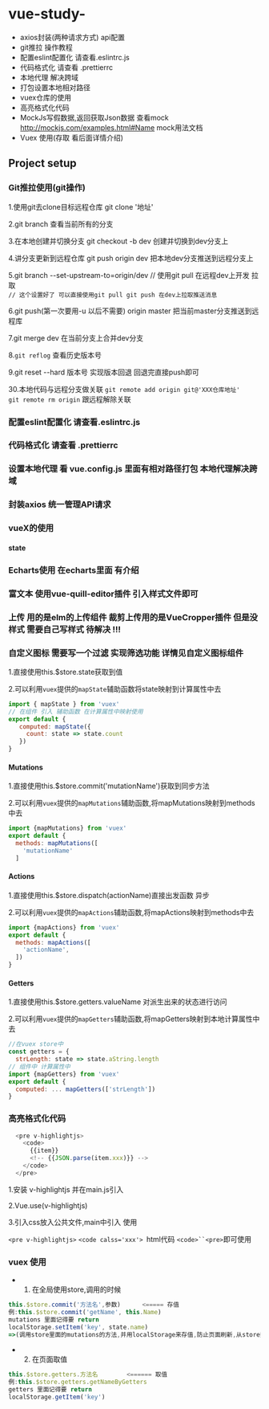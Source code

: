 # vue-study-
- axios封装(两种请求方式)  api配置  
- git推拉 操作教程 
- 配置eslint配置化 请查看.eslintrc.js 
- 代码格式化 请查看 .prettierrc
- 本地代理  解决跨域
- 打包设置本地相对路径
- vuex仓库的使用
- 高亮格式化代码
- MockJs写假数据,返回获取Json数据 查看mock
http://mockjs.com/examples.html#Name mock用法文档
- Vuex 使用(存取 看后面详情介绍)

## Project setup

### Git推拉使用(git操作)

1.使用git去clone目标远程仓库 git clone '地址'

2.git branch 查看当前所有的分支

3.在本地创建并切换分支  git checkout -b dev  创建并切换到dev分支上

4.讲分支更新到远程仓库  git push origin dev  把本地dev分支推送到远程分支上

5.git branch --set-upstream-to=origin/dev  //  使用git pull 在远程dev上开发  拉取  
`// 这个设置好了 可以直接使用git pull git push 在dev上拉取推送消息`

6.git push(第一次要用-u 以后不需要) origin master 把当前master分支推送到远程库

7.git merge dev 在当前分支上合并dev分支

8.`git reflog` 查看历史版本号

9.git reset --hard 版本号 实现版本回退 回退完直接push即可

30.本地代码与远程分支做关联 `git remote add origin git@'XXX仓库地址'`  
`git remote rm origin` 跟远程解除关联


### 配置eslint配置化  请查看.eslintrc.js

### 代码格式化 请查看 .prettierrc

### 设置本地代理 看 vue.config.js 里面有相对路径打包 本地代理解决跨域

### 封装axios 统一管理API请求

### vueX的使用

#### state

### Echarts使用 在echarts里面 有介绍

### 富文本 使用vue-quill-editor插件  引入样式文件即可

### 上传 用的是elm的上传组件 裁剪上传用的是VueCropper插件 但是没样式  需要自己写样式  待解决 !!!

### 自定义图标 需要写一个过滤  实现筛选功能 详情见自定义图标组件

1.直接使用this.$store.state获取到值

2.可以利用`vuex`提供的`mapState`辅助函数将state映射到计算属性中去

```javascript
import { mapState } from 'vuex'
// 在组件 引入 辅助函数 在计算属性中映射使用
export default {
   computed: mapState({
     count: state => state.count
   })
}
```
#### Mutations

1.直接使用this.$store.commit('mutationName')获取到同步方法

2.可以利用`vuex`提供的`mapMutations`辅助函数,将mapMutations映射到methods中去

```javascript
import {mapMutations} from 'vuex'
export default {
  methods: mapMutations([
    'mutationName'
  ]
```
#### Actions

1.直接使用this.$store.dispatch(actionName)直接出发函数  异步

2.可以利用`vuex`提供的`mapActions`辅助函数,将mapActions映射到methods中去

```javascript
import {mapActions} from 'vuex'
export default {
  methods: mapActions([
    'actionName',
  ])
}
```
#### Getters

1.直接使用this.$store.getters.valueName 对派生出来的状态进行访问

2.可以利用`vuex`提供的`mapGetters`辅助函数,将mapGetters映射到本地计算属性中去

```javascript
//在vuex store中
const getters = {
  strLength: state => state.aString.length
// 组件中 计算属性中
import {mapGetters} from 'vuex'
export default {
  computed: ... mapGetters(['strLength'])
}
```
### 高亮格式化代码
```javascript
  <pre v-highlightjs>
    <code>
      {{item}}
      <!-- {{JSON.parse(item.xxx)}} -->
    </code>
  </pre>
```
1.安装 v-highlightjs 并在main.js引入

2.Vue.use(v-highlightjs)

3.引入css放入公共文件,main中引入 使用

`<pre v-highlightjs>` `<code calss='xxx'> `html代码 `<code>``<pre>`即可使用

### vuex 使用 
- 1. 在全局使用store,调用的时候 
```javascript 
this.$store.commit('方法名',参数)      <===== 存值
例:this.$store.commit('getName', this.Name)
mutations 里面记得要 return
localStorage.setItem('key', state.name)
=>(调用store里面的mutations的方法,并用localStorage来存值,防止页面刷新,从store数据丢失的问题)
```
- 2. 在页面取值
``` javascript 
this.$store.getters.方法名        <====== 取值
例:this.$store.getters.getNameByGetters
getters 里面记得要 return
localStorage.getItem('key')
```

